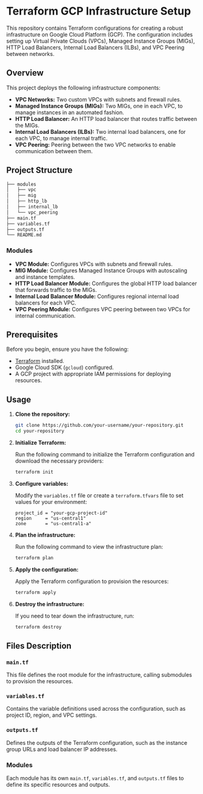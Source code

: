 
# Terraform GCP Infrastructure Setup

This repository contains Terraform configurations for creating a robust infrastructure on Google Cloud Platform (GCP). The configuration includes setting up Virtual Private Clouds (VPCs), Managed Instance Groups (MIGs), HTTP Load Balancers, Internal Load Balancers (ILBs), and VPC Peering between networks.

## Overview

This project deploys the following infrastructure components:

- **VPC Networks:** Two custom VPCs with subnets and firewall rules.
- **Managed Instance Groups (MIGs):** Two MIGs, one in each VPC, to manage instances in an automated fashion.
- **HTTP Load Balancer:** An HTTP load balancer that routes traffic between the MIGs.
- **Internal Load Balancers (ILBs):** Two internal load balancers, one for each VPC, to manage internal traffic.
- **VPC Peering:** Peering between the two VPC networks to enable communication between them.

## Project Structure

```bash
├── modules
│   ├── vpc
│   ├── mig
│   ├── http_lb
│   ├── internal_lb
│   └── vpc_peering
├── main.tf
├── variables.tf
├── outputs.tf
└── README.md
```

### Modules

- **VPC Module:** Configures VPCs with subnets and firewall rules.
- **MIG Module:** Configures Managed Instance Groups with autoscaling and instance templates.
- **HTTP Load Balancer Module:** Configures the global HTTP load balancer that forwards traffic to the MIGs.
- **Internal Load Balancer Module:** Configures regional internal load balancers for each VPC.
- **VPC Peering Module:** Configures VPC peering between two VPCs for internal communication.

## Prerequisites

Before you begin, ensure you have the following:

- [Terraform](https://www.terraform.io/downloads) installed.
- Google Cloud SDK (`gcloud`) configured.
- A GCP project with appropriate IAM permissions for deploying resources.

## Usage

1. **Clone the repository:**

   ```bash
   git clone https://github.com/your-username/your-repository.git
   cd your-repository
   ```

2. **Initialize Terraform:**

   Run the following command to initialize the Terraform configuration and download the necessary providers:

   ```bash
   terraform init
   ```

3. **Configure variables:**

   Modify the `variables.tf` file or create a `terraform.tfvars` file to set values for your environment:

   ```hcl
   project_id = "your-gcp-project-id"
   region     = "us-central1"
   zone       = "us-central1-a"
   ```

4. **Plan the infrastructure:**

   Run the following command to view the infrastructure plan:

   ```bash
   terraform plan
   ```

5. **Apply the configuration:**

   Apply the Terraform configuration to provision the resources:

   ```bash
   terraform apply
   ```

6. **Destroy the infrastructure:**

   If you need to tear down the infrastructure, run:

   ```bash
   terraform destroy
   ```

## Files Description

### `main.tf`

This file defines the root module for the infrastructure, calling submodules to provision the resources.

### `variables.tf`

Contains the variable definitions used across the configuration, such as project ID, region, and VPC settings.

### `outputs.tf`

Defines the outputs of the Terraform configuration, such as the instance group URLs and load balancer IP addresses.

### Modules

Each module has its own `main.tf`, `variables.tf`, and `outputs.tf` files to define its specific resources and outputs.
